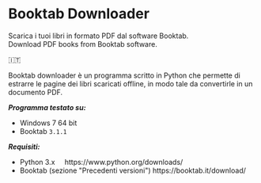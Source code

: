 # Booktab Downloader
Scarica i tuoi libri in formato PDF dal software Booktab.<br>
Download PDF books from Booktab software.

:it:

Booktab downloader è un programma scritto in Python che permette di estrarre le pagine dei libri scaricati offline, in modo tale da convertirle in un documento PDF.

**_Programma testato su:_**
<ul>
  <li>Windows 7 64 bit</li>
  <li>Booktab <code>3.1.1</code>
</ul>

**_Requisiti:_**
<ul>
  <li>Python 3.x &nbsp; &nbsp; https://www.python.org/downloads/</li>
  <li>Booktab (sezione "Precedenti versioni") https://booktab.it/download/</li>
</ul>
